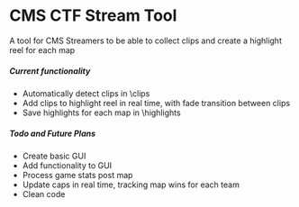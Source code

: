 <h1>CMS CTF Stream Tool</h1>
A tool for CMS Streamers to be able to collect clips and create a highlight reel for each map
<br>
<h5>Current functionality</h5>
<ul>
<li>Automatically detect clips in \clips</li>
<li>Add clips to highlight reel in real time, with fade transition between clips</li>
<li>Save highlights for each map in \highlights</li>
</ul>
<h5>Todo and Future Plans</h5>
<ul>
<li>Create basic GUI</li>
<li>Add functionality to GUI</li>
<li>Process game stats post map</li>
<li>Update caps in real time, tracking map wins for each team</li>
<li>Clean code</li>
</ul>
